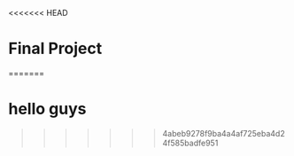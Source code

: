 <<<<<<< HEAD
# Final Project
=======
# hello guys

>>>>>>> 4abeb9278f9ba4a4af725eba4d24f585badfe951
